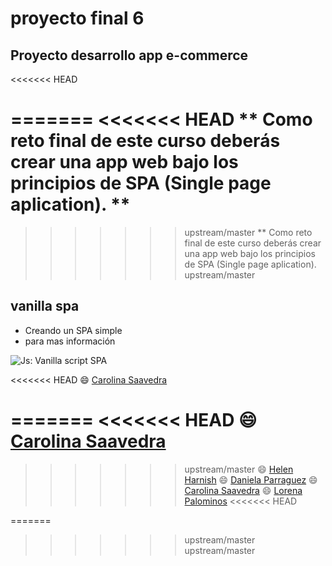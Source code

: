 # proyecto final 6
## Proyecto desarrollo app e-commerce

<<<<<<< HEAD

=======
<<<<<<< HEAD
** Como reto final de este curso deberás crear una app web bajo los principios de SPA (Single page aplication). **
=======
>>>>>>> upstream/master
** Como reto final de este curso deberás crear una app web bajo los principios de SPA (Single page aplication).
>>>>>>> upstream/master


## vanilla spa

- Creando un SPA simple
- para mas información

![Js: Vanilla script SPA]()

<<<<<<< HEAD
:smile: [Carolina Saavedra](https://github.com/saahub)

=======
<<<<<<< HEAD
:smile: [Carolina Saavedra](https://github.com/saahub)
=======
>>>>>>> upstream/master
:smile: [Helen Harnish](https://github.com/HelenHarnish)
:smile: [Daniela Parraguez](https://github.com/daniparraguez)
:smile: [Carolina Saavedra](https://github.com/saahub)
:smile: [Lorena Palominos](https://github.com/lpalominosf)
<<<<<<< HEAD

=======
>>>>>>> upstream/master
>>>>>>> upstream/master
